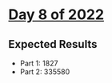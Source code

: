 # [Day 8 of 2022](https://adventofcode.com/2022/day/8)

## Expected Results

- Part 1: 1827
- Part 2: 335580
